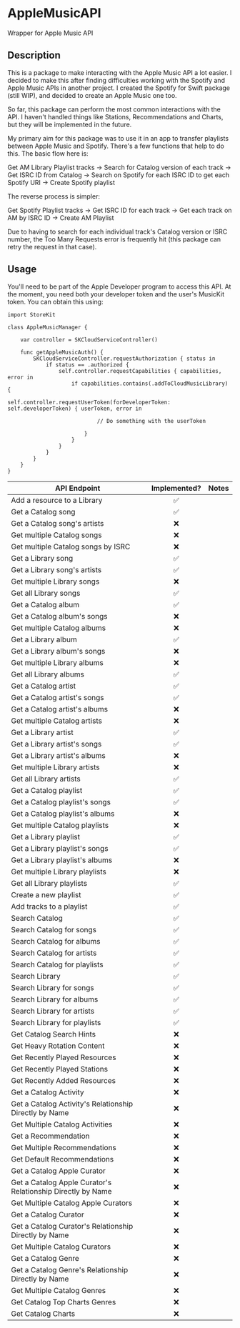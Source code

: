 # AppleMusicAPI

Wrapper for Apple Music API

## Description

This is a package to make interacting with the Apple Music API a lot easier. I decided to make this after finding difficulties working with the Spotify and Apple Music APIs in another project. I created the Spotify for Swift package (still WIP), and decided to create an Apple Music one too.

So far, this package can perform the most common interactions with the API. I haven't handled things like Stations, Recommendations and Charts, but they will be implemented in the future.

My primary aim for this package was to use it in an app to transfer playlists between Apple Music and Spotify. There's a few functions that help to do this. The basic flow here is:

Get AM Library Playlist tracks -> Search for Catalog version of each track -> Get ISRC ID from Catalog -> Search on Spotify for each ISRC ID to get each Spotify URI -> Create Spotify playlist

The reverse process is simpler:

Get Spotify Playlist tracks -> Get ISRC ID for each track -> Get each track on AM by ISRC ID -> Create AM Playlist

Due to having to search for each individual track's Catalog version or ISRC number, the Too Many Requests error is frequently hit (this package can retry the request in that case).

## Usage

You'll need to be part of the Apple Developer program to access this API. At the moment, you need both your developer token and the user's MusicKit token. You can obtain this using:

    import StoreKit

    class AppleMusicManager {

        var controller = SKCloudServiceController()

        func getAppleMusicAuth() {
            SKCloudServiceController.requestAuthorization { status in
                if status == .authorized {
                    self.controller.requestCapabilities { capabilities, error in
                        if capabilities.contains(.addToCloudMusicLibrary) {
                            self.controller.requestUserToken(forDeveloperToken: self.developerToken) { userToken, error in
                                
                                // Do something with the userToken

                            }
                        }
                    }
                }
            }
        }
    }


API Endpoint | Implemented? | Notes
--- | :---: | ---:
Add a resource to a Library | ✅ |
Get a Catalog song | ✅ |
Get a Catalog song's artists | ❌ |
Get multiple Catalog songs | ❌ |
Get multiple Catalog songs by ISRC | ❌ |
Get a Library song | ✅ |
Get a Library song's artists | ✅ |
Get multiple Library songs | ❌ |
Get all Library songs | ✅ |
Get a Catalog album | ✅ |
Get a Catalog album's songs | ❌ |
Get multiple Catalog albums | ❌ |
Get a Library album | ✅ |
Get a Library album's songs | ❌ |
Get multiple Library albums | ❌ |
Get all Library albums | ✅ |
Get a Catalog artist | ✅ |
Get a Catalog artist's songs | ✅ |
Get a Catalog artist's albums | ❌ |
Get multiple Catalog artists | ❌ |
Get a Library artist | ✅ |
Get a Library artist's songs | ✅ |
Get a Library artist's albums | ❌ |
Get multiple Library artists | ❌ |
Get all Library artists | ✅ |
Get a Catalog playlist | ✅ |
Get a Catalog playlist's songs | ✅ |
Get a Catalog playlist's albums | ❌ |
Get multiple Catalog playlists | ❌ |
Get a Library playlist | ✅ |
Get a Library playlist's songs | ✅ |
Get a Library playlist's albums | ❌ |
Get multiple Library playlists | ❌ |
Get all Library playlists | ✅ |
Create a new playlist | ✅ |
Add tracks to a playlist | ✅ |
Search Catalog | ✅ |
Search Catalog for songs | ✅ |
Search Catalog for albums | ✅ |
Search Catalog for artists | ✅ |
Search Catalog for playlists | ✅ |
Search Library | ✅ |
Search Library for songs | ✅ |
Search Library for albums | ✅ |
Search Library for artists | ✅ |
Search Library for playlists | ✅ |
Get Catalog Search Hints | ❌ |
Get Heavy Rotation Content | ❌ |
Get Recently Played Resources | ❌ |
Get Recently Played Stations | ❌ |
Get Recently Added Resources | ❌ |
Get a Catalog Activity | ❌ |
Get a Catalog Activity's Relationship Directly by Name | ❌ |
Get Multiple Catalog Activities | ❌ |
Get a Recommendation | ❌ |
Get Multiple Recommendations | ❌ |
Get Default Recommendations | ❌ |
Get a Catalog Apple Curator | ❌ |
Get a Catalog Apple Curator's Relationship Directly by Name | ❌ |
Get Multiple Catalog Apple Curators | ❌ |
Get a Catalog Curator | ❌ |
Get a Catalog Curator's Relationship Directly by Name | ❌ |
Get Multiple Catalog Curators | ❌ |
Get a Catalog Genre | ❌ |
Get a Catalog Genre's Relationship Directly by Name | ❌ |
Get Multiple Catalog Genres | ❌ |
Get Catalog Top Charts Genres | ❌ |
Get Catalog Charts | ❌ |


